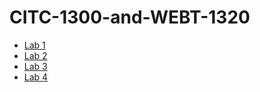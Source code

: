 # CITC-1300-and-WEBT-1320
<ul>
    <li><a href="Lab1/Index.html" target="_blank">Lab 1</a></li>
    <li><a href="Lab2/Index.html" target="_blank">Lab 2</a></li>
    <li><a href="Lab 3/Index.html" target="_blank">Lab 3</a></li>
    <li><a href="Lab 4/Index.html" target="_blank">Lab 4</a></li>
</ul>